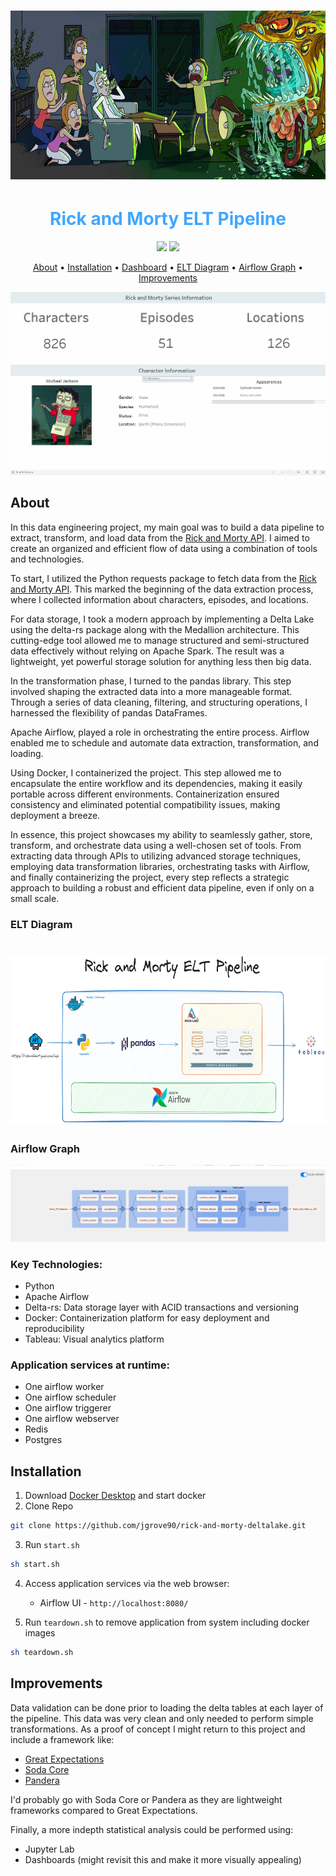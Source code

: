 <h1 align="center"> <img src="img/rnm_banner.jpg" width="832" 
     height="270"/></h1>

<h1 align="center" style="color:#40A7FF;font-size:28px"><b>Rick and Morty ELT Pipeline</b></h1>

<p align="center">
<img src="https://img.shields.io/github/issues/jgrove90/rick-and-morty-deltalake">  
<img src="https://img.shields.io/github/languages/code-size/jgrove90/rick-and-morty-deltalake">

<p align="center">
  <a href="#about">About</a> •
  <a href="#installation">Installation</a> •
  <a href="https://public.tableau.com/app/profile/jared.grove/viz/RickandMorty_16915108970840/Dashboard1">Dashboard</a> •
  <a href="#elt_diagram">ELT Diagram</a> •
  <a href="#airflow_graph">Airflow Graph</a> •
  <a href="#improvements">Improvements</a> 
</p>

<p align="center">
<a href="https://public.tableau.com/app/profile/jared.grove/viz/RickandMorty_16915108970840/Dashboard1"><img src="img/dashboard_rnm.gif"></a>  
</p>

<h2 id="about">About</h2>

In this data engineering project, my main goal was to build a data pipeline to extract, transform, and load data from the <a href="https://rickandmortyapi.com/api">Rick and Morty API</a>. I aimed to create an organized and efficient flow of data using a combination of tools and technologies.

To start, I utilized the Python requests package to fetch data from the <a href="https://rickandmortyapi.com/api">Rick and Morty API</a>. This marked the beginning of the data extraction process, where I collected information about characters, episodes, and locations.

For data storage, I took a modern approach by implementing a Delta Lake using the delta-rs package along with the Medallion architecture. This cutting-edge tool allowed me to manage structured and semi-structured data effectively without relying on Apache Spark. The result was a lightweight, yet powerful storage solution for anything less then big data. 

In the transformation phase, I turned to the pandas library. This step involved shaping the extracted data into a more manageable format. Through a series of data cleaning, filtering, and structuring operations, I harnessed the flexibility of pandas DataFrames.

Apache Airflow, played a role in orchestrating the entire process. Airflow enabled me to schedule and automate data extraction, transformation, and loading.

Using Docker, I containerized the project. This step allowed me to encapsulate the entire workflow and its dependencies, making it easily portable across different environments. Containerization ensured consistency and eliminated potential compatibility issues, making deployment a breeze.

In essence, this project showcases my ability to seamlessly gather, store, transform, and orchestrate data using a well-chosen set of tools. From extracting data through APIs to utilizing advanced storage techniques, employing data transformation libraries, orchestrating tasks with Airflow, and finally containerizing the project, every step reflects a strategic approach to building a robust and efficient data pipeline, even if only on a small scale.

<h3 id="elt_diagram">ELT Diagram</h2>
<h1 align="center"><img src="img/rnm_pipeline.png"  width="832" 
     height="270"/></h1>

<h3 id="airflow_graph">Airflow Graph</h2>
<p align="center">
<img src="img/airflow_rnm.gif"></a>  
</p>


<h3>Key Technologies:</h3>

<ul>
  <li>Python</li>
  <li>Apache Airflow</li>
  <li>Delta-rs: Data storage layer with ACID transactions and versioning</li>
  <li>Docker: Containerization platform for easy deployment and reproducibility</li>
  <li>Tableau: Visual analytics platform</li>
</ul>

<h3>Application services at runtime:</h3>

<ul>
  <li>One airflow worker</li>
  <li>One airflow scheduler</li>
  <li>One airflow triggerer</li>
  <li>One airflow webserver</li>
  <li>Redis</li>
  <li>Postgres</li>
</ul>

<h2 id="installation">Installation</h2>

1. Download [Docker Desktop](https://www.docker.com/products/docker-desktop/) and start docker
2. Clone Repo 
```bash
git clone https://github.com/jgrove90/rick-and-morty-deltalake.git
```
3. Run `start.sh` 
```bash
sh start.sh
```
4. Access application services via the web browser:
    
    * Airflow UI - `http://localhost:8080/`

5. Run `teardown.sh` to remove application from system including docker images
```bash
sh teardown.sh
```

<h2 id="improvements">Improvements</h2>

Data validation can be done prior to loading the delta tables at each layer of the pipeline. This data was very clean and only needed to perform simple transformations. As a proof of concept I might return to this project and include a framework like:
<ul>
  <li><a href="https://greatexpectations.io/gx-oss">Great Expectations</a></li>
  <li><a href="https://docs.soda.io/soda-core/overview-main.html">Soda Core</a></li>
  <li><a href="https://pandera.readthedocs.io/en/stable/">Pandera</a></li>
</ul>

I'd probably go with Soda Core or Pandera as they are lightweight frameworks compared to Great Expectations.


Finally, a more indepth statistical analysis could be performed using: 

<ul>
  <li>Jupyter Lab</li>
  <li>Dashboards (might revisit this and make it more visually appealing)</li>
</ul>
</p>